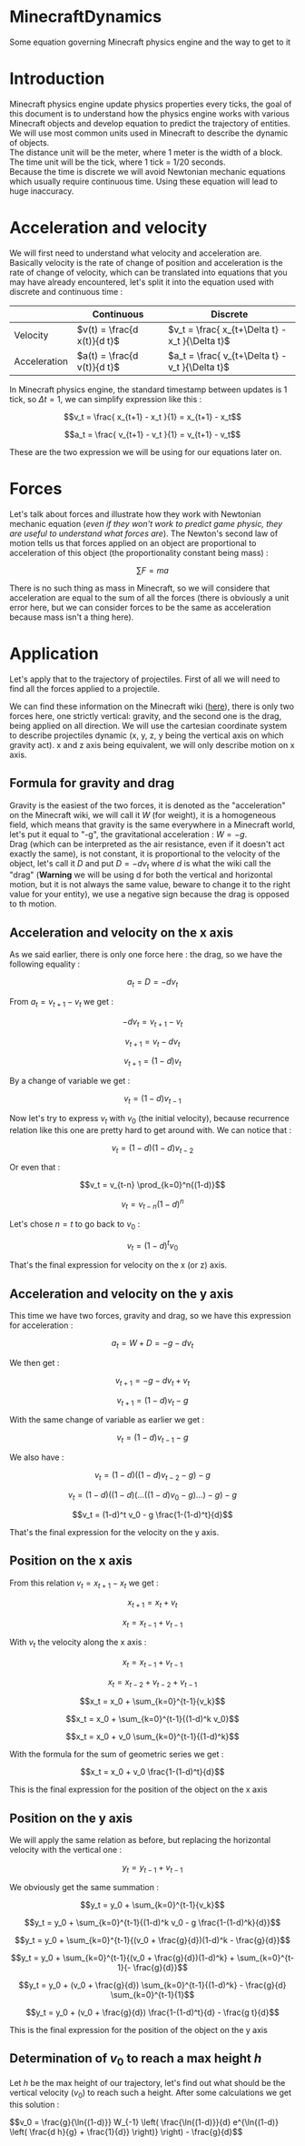 # MinecraftDynamics
Some equation governing Minecraft physics engine and the way to get to it

# Introduction
Minecraft physics engine update physics properties every ticks, the goal of this document is to understand how the physics engine works with various Minecraft objects and develop equation to predict the trajectory of entities. We will use most common units used in Minecraft to describe the dynamic of objects.  
The distance unit will be the meter, where 1 meter is the width of a block.  
The time unit will be the tick, where 1 tick = 1/20 seconds.  
Because the time is discrete we will avoid Newtonian mechanic equations which usually require continuous time. Using these equation will lead to huge inaccuracy.

# Acceleration and velocity
We will first need to understand what velocity and acceleration are. Basically velocity is the rate of change of position and acceleration is the rate of change of velocity, which can be translated into equations that you may have already encountered, let's split it into the equation used with discrete and continuous time :

|            |Continuous                 |Discrete                                       |
|------------|---------------------------|-----------------------------------------------|
|Velocity    |$v(t) = \frac{d x(t)}{d t}$|$v_t = \frac{ x_{t+\Delta t} - x_t }{\Delta t}$|
|Acceleration|$a(t) = \frac{d v(t)}{d t}$|$a_t = \frac{ v_{t+\Delta t} - v_t }{\Delta t}$|

In Minecraft physics engine, the standard timestamp between updates is 1 tick, so $\Delta t = 1$, we can simplify expression like this :

$$v_t = \frac{ x_{t+1} - x_t }{1} = x_{t+1} - x_t$$  

$$a_t = \frac{ v_{t+1} - v_t }{1} = v_{t+1} - v_t$$  

These are the two expression we will be using for our equations later on.

# Forces
Let's talk about forces and illustrate how they work with Newtonian mechanic equation (*even if they won't work to predict game physic, they are useful to understand what forces are*). The Newton's second law of motion tells us that forces applied on an object are proportional to acceleration of this object (the proportionality constant being mass) :  

```math
\sum{F} = m a
```

There is no such thing as mass in Minecraft, so we will considere that acceleration are equal to the sum of all the forces (there is obviously a unit error here, but we can consider forces to be the same as acceleration because mass isn't a thing here).

# Application
Let's apply that to the trajectory of projectiles. First of all we will need to find all the forces applied to a projectile.

We can find these information on the Minecraft wiki ([here](https://minecraft.wiki/w/Entity#Motion_of_entities)), there is only two forces here, one strictly vertical: gravity, and the second one is the drag, being applied on all direction.
We will use the cartesian coordinate system to describe projectiles dynamic (x, y, z, y being the vertical axis on which gravity act). x and z axis being equivalent, we will only describe motion on x axis.

## Formula for gravity and drag

Gravity is the easiest of the two forces, it is denoted as the "acceleration" on the Minecraft wiki, we will call it $W$ (for weight), it is a homogeneous field, which means that gravity is the same everywhere in a Minecraft world, let's put it equal to "-g", the gravitational acceleration : $W = -g$.  
Drag (which can be interpreted as the air resistance, even if it doesn't act exactly the same), is not constant, it is proportional to the velocity of the object, let's call it $D$ and put $D = - d v_t$ where $d$ is what the wiki call the "drag" (**Warning** we will be using d for both the vertical and horizontal motion, but it is not always the same value, beware to change it to the right value for your entity), we use a negative sign because the drag is opposed to th motion.  

## Acceleration and velocity on the x axis

As we said earlier, there is only one force here : the drag, so we have the following equality :  

$$a_t = D = - d v_t$$  

From $a_t = v_{t+1} - v_t$ we get :  

$$- d v_t = v_{t+1} - v_t$$  

$$v_{t+1} = v_t - d v_t$$  

$$v_{t+1} = (1-d) v_t$$  

By a change of variable we get :  

$$v_t = (1-d) v_{t-1}$$  

Now let's try to express $v_t$ with $v_0$ (the initial velocity), because recurrence relation like this one are pretty hard to get around with. We can notice that :  

$$v_t = (1-d) (1-d) v_{t-2}$$  

Or even that :  

$$v_t = v_{t-n} \prod_{k=0}^n{(1-d)}$$  

$$v_t = v_{t-n} (1-d)^n$$  

Let's chose $n=t$ to go back to $v_0$ :  

$$v_t = (1-d)^t v_0$$  

That's the final expression for velocity on the x (or z) axis.

## Acceleration and velocity on the y axis

This time we have two forces, gravity and drag, so we have this expression for acceleration :  

$$a_t = W + D = -g - d v_t$$  

We then get :  

$$v_{t+1} = -g - d v_t + v_t$$  

$$v_{t+1} = (1-d) v_t - g$$  

With the same change of variable as earlier we get :  

$$v_t = (1-d) v_{t-1} - g$$  

We also have :  

$$v_t = (1-d) ((1-d) v_{t-2} - g) - g$$  

$$v_t = (1-d) ((1-d) (... ((1-d) v_0 - g) ...) - g) - g$$  

$$v_t = (1-d)^t v_0 - g \frac{1-(1-d)^t}{d}$$  

That's the final expression for the velocity on the y axis.

## Position on the x axis

From this relation $v_t = x_{t+1} - x_t$ we get :  

$$x_{t+1} = x_t + v_t$$  

$$x_t = x_{t-1} + v_{t-1}$$  

With $v_t$ the velocity along the x axis :  

$$x_t = x_{t-1} + v_{t-1}$$  

$$x_t = x_{t-2} + v_{t-2} + v_{t-1}$$  

$$x_t = x_0 + \sum_{k=0}^{t-1}{v_k}$$  

$$x_t = x_0 + \sum_{k=0}^{t-1}{(1-d)^k v_0}$$  

$$x_t = x_0 + v_0 \sum_{k=0}^{t-1}{(1-d)^k}$$  

With the formula for the sum of geometric series we get : 

$$x_t = x_0 + v_0 \frac{1-(1-d)^t}{d}$$  

This is the final expression for the position of the object on the x axis

## Position on the y axis

We will apply the same relation as before, but replacing the horizontal velocity with the vertical one :  

$$y_t = y_{t-1} + v_{t-1}$$  

We obviously get the same summation :  

$$y_t = y_0 + \sum_{k=0}^{t-1}{v_k}$$  

$$y_t = y_0 + \sum_{k=0}^{t-1}{(1-d)^k v_0 - g \frac{1-(1-d)^k}{d}}$$  

$$y_t = y_0 + \sum_{k=0}^{t-1}{(v_0 + \frac{g}{d})(1-d)^k - \frac{g}{d}}$$  

$$y_t = y_0 + \sum_{k=0}^{t-1}{(v_0 + \frac{g}{d})(1-d)^k} + \sum_{k=0}^{t-1}{- \frac{g}{d}}$$  

$$y_t = y_0 + (v_0 + \frac{g}{d}) \sum_{k=0}^{t-1}{(1-d)^k} - \frac{g}{d} \sum_{k=0}^{t-1}{1}$$  

$$y_t = y_0 + (v_0 + \frac{g}{d}) \frac{1-(1-d)^t}{d} - \frac{g t}{d}$$  

This is the final expression for the position of the object on the y axis  

## Determination of $v_0$ to reach a max height $h$

Let $h$ be the max height of our trajectory, let's find out what should be the vertical velocity ($v_0$) to reach such a height. After some calculations we get this solution :  

$$v_0 = \frac{g}{\ln{(1-d)}} W_{-1} \left( \frac{\ln{(1-d)}}{d} e^{\ln{(1-d)} \left( \frac{d h}{g} + \frac{1}{d}} \right)} \right) - \frac{g}{d}$$
